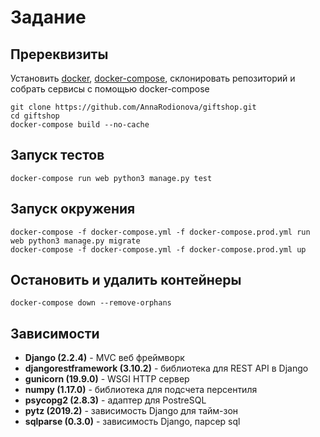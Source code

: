 # Задание
## Пререквизиты
Установить [docker](https://www.digitalocean.com/community/tutorials/how-to-install-and-use-docker-on-ubuntu-18-04), [docker-compose](https://docs.docker.com/compose/install/), склонировать репозиторий и собрать сервисы с помощью docker-compose
```shell script
git clone https://github.com/AnnaRodionova/giftshop.git
cd giftshop
docker-compose build --no-cache
```

## Запуск тестов
```shell script
docker-compose run web python3 manage.py test
```

## Запуск окружения
```shell script
docker-compose -f docker-compose.yml -f docker-compose.prod.yml run web python3 manage.py migrate
docker-compose -f docker-compose.yml -f docker-compose.prod.yml up
```

## Остановить и удалить контейнеры
```shell script
docker-compose down --remove-orphans
```

## Зависимости
* **Django (2.2.4)** - MVC веб фреймворк
* **djangorestframework (3.10.2)** - библиотека для REST API в Django
* **gunicorn (19.9.0)** - WSGI HTTP сервер
* **numpy (1.17.0)** - библиотека для подсчета персентиля
* **psycopg2 (2.8.3)** - адаптер для PostreSQL
* **pytz (2019.2)** - зависимость Django для тайм-зон
* **sqlparse (0.3.0)** - зависимость Django, парсер sql 